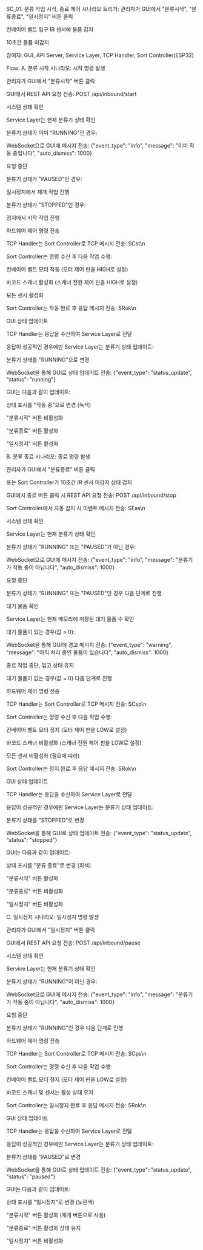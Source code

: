 SC_01. 분류 작업 시작, 종료 제어 시나리오 
트리거:
관리자가 GUI에서 "분류시작", "분류종료", "일시정지" 버튼 클릭

컨베이어 벨트 입구 IR 센서에 물품 감지

10초간 물품 미감지

참여자:
GUI, API Server, Service Layer, TCP Handler, Sort Controller(ESP32)

Flow:
A. 분류 시작 시나리오:
시작 명령 발생

관리자가 GUI에서 "분류시작" 버튼 클릭

GUI에서 REST API 요청 전송: POST /api/inbound/start

시스템 상태 확인

Service Layer는 현재 분류기 상태 확인

분류기 상태가 이미 "RUNNING"인 경우:

WebSocket으로 GUI에 메시지 전송: {"event_type": "info", "message": "이미 작동 중입니다", "auto_dismiss": 1000}

요청 중단

분류기 상태가 "PAUSED"인 경우:

일시정지에서 재개 작업 진행

분류기 상태가 "STOPPED"인 경우:

정지에서 시작 작업 진행

하드웨어 제어 명령 전송

TCP Handler는 Sort Controller로 TCP 메시지 전송: SCst\n

Sort Controller는 명령 수신 후 다음 작업 수행:

컨베이어 벨트 모터 작동 (모터 제어 핀을 HIGH로 설정)

바코드 스캐너 활성화 (스캐너 전원 제어 핀을 HIGH로 설정)

모든 센서 활성화

Sort Controller는 작동 완료 후 응답 메시지 전송: SRok\n

GUI 상태 업데이트

TCP Handler는 응답을 수신하여 Service Layer로 전달

응답이 성공적인 경우에만 Service Layer는 분류기 상태 업데이트:

분류기 상태를 "RUNNING"으로 변경

WebSocket을 통해 GUI로 상태 업데이트 전송: {"event_type": "status_update", "status": "running"}

GUI는 다음과 같이 업데이트:

상태 표시를 "작동 중"으로 변경 (녹색)

"분류시작" 버튼 비활성화

"분류종료" 버튼 활성화

"일시정지" 버튼 활성화

B. 분류 종료 시나리오:
종료 명령 발생

관리자가 GUI에서 "분류종료" 버튼 클릭

또는 Sort Controller가 10초간 IR 센서 미감지 상태 감지

GUI에서 종료 버튼 클릭 시 REST API 요청 전송: POST /api/inbound/stop

Sort Controller에서 자동 감지 시 이벤트 메시지 전송: SEas\n

시스템 상태 확인

Service Layer는 현재 분류기 상태 확인

분류기 상태가 "RUNNING" 또는 "PAUSED"가 아닌 경우:

WebSocket으로 GUI에 메시지 전송: {"event_type": "info", "message": "분류기가 작동 중이 아닙니다", "auto_dismiss": 1000}

요청 중단

분류기 상태가 "RUNNING" 또는 "PAUSED"인 경우 다음 단계로 진행

대기 물품 확인

Service Layer는 현재 메모리에 저장된 대기 물품 수 확인

대기 물품이 있는 경우(값 > 0):

WebSocket을 통해 GUI에 경고 메시지 전송: {"event_type": "warning", "message": "아직 처리 중인 물품이 있습니다", "auto_dismiss": 1000}

종료 작업 중단, 입고 상태 유지

대기 물품이 없는 경우(값 = 0) 다음 단계로 진행

하드웨어 제어 명령 전송

TCP Handler는 Sort Controller로 TCP 메시지 전송: SCsp\n

Sort Controller는 명령 수신 후 다음 작업 수행:

컨베이어 벨트 모터 정지 (모터 제어 핀을 LOW로 설정)

바코드 스캐너 비활성화 (스캐너 전원 제어 핀을 LOW로 설정)

모든 센서 비활성화 (필요에 따라)

Sort Controller는 정지 완료 후 응답 메시지 전송: SRok\n

GUI 상태 업데이트

TCP Handler는 응답을 수신하여 Service Layer로 전달

응답이 성공적인 경우에만 Service Layer는 분류기 상태 업데이트:

분류기 상태를 "STOPPED"로 변경

WebSocket을 통해 GUI로 상태 업데이트 전송: {"event_type": "status_update", "status": "stopped"}

GUI는 다음과 같이 업데이트:

상태 표시를 "분류 종료"로 변경 (회색)

"분류시작" 버튼 활성화

"분류종료" 버튼 비활성화

"일시정지" 버튼 비활성화

C. 일시정지 시나리오:
일시정지 명령 발생

관리자가 GUI에서 "일시정지" 버튼 클릭

GUI에서 REST API 요청 전송: POST /api/inbound/pause

시스템 상태 확인

Service Layer는 현재 분류기 상태 확인

분류기 상태가 "RUNNING"이 아닌 경우:

WebSocket으로 GUI에 메시지 전송: {"event_type": "info", "message": "분류기가 작동 중이 아닙니다", "auto_dismiss": 1000}

요청 중단

분류기 상태가 "RUNNING"인 경우 다음 단계로 진행

하드웨어 제어 명령 전송

TCP Handler는 Sort Controller로 TCP 메시지 전송: SCps\n

Sort Controller는 명령 수신 후 다음 작업 수행:

컨베이어 벨트 모터 정지 (모터 제어 핀을 LOW로 설정)

바코드 스캐너 및 센서는 활성 상태 유지

Sort Controller는 일시정지 완료 후 응답 메시지 전송: SRok\n

GUI 상태 업데이트

TCP Handler는 응답을 수신하여 Service Layer로 전달

응답이 성공적인 경우에만 Service Layer는 분류기 상태 업데이트:

분류기 상태를 "PAUSED"로 변경

WebSocket을 통해 GUI로 상태 업데이트 전송: {"event_type": "status_update", "status": "paused"}

GUI는 다음과 같이 업데이트:

상태 표시를 "일시정지"로 변경 (노란색)

"분류시작" 버튼 활성화 (재개 버튼으로 사용)

"분류종료" 버튼 활성화 상태 유지

"일시정지" 버튼 비활성화